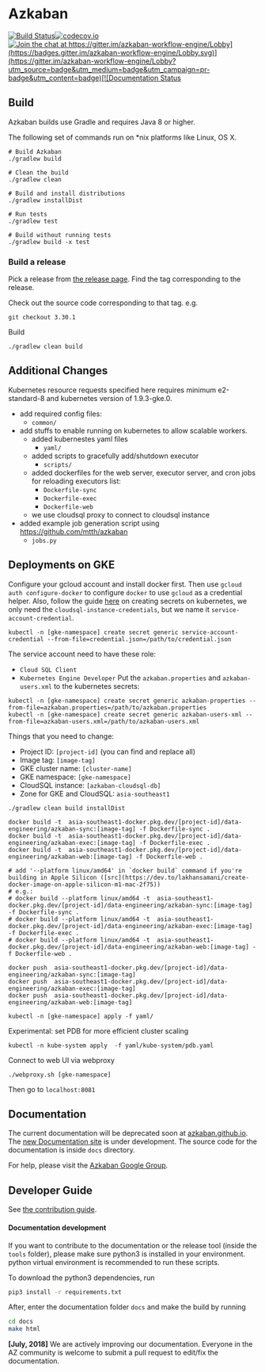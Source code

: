 # Azkaban 

[![Build Status](https://travis-ci.com/azkaban/azkaban.svg?branch=master)](https://travis-ci.com/azkaban/azkaban)[![codecov.io](https://codecov.io/github/azkaban/azkaban/branch/master/graph/badge.svg)](https://codecov.io/github/azkaban/azkaban)[![Join the chat at https://gitter.im/azkaban-workflow-engine/Lobby](https://badges.gitter.im/azkaban-workflow-engine/Lobby.svg)](https://gitter.im/azkaban-workflow-engine/Lobby?utm_source=badge&utm_medium=badge&utm_campaign=pr-badge&utm_content=badge)[![Documentation Status](https://readthedocs.org/projects/azkaban/badge/?version=latest)](http://azkaban.readthedocs.org/en/latest/?badge=latest)


## Build
Azkaban builds use Gradle and requires Java 8 or higher.

The following set of commands run on *nix platforms like Linux, OS X.

```
# Build Azkaban
./gradlew build

# Clean the build
./gradlew clean

# Build and install distributions
./gradlew installDist

# Run tests
./gradlew test

# Build without running tests
./gradlew build -x test
```

### Build a release

Pick a release from [the release page](https://github.com/azkaban/azkaban/releases). 
Find the tag corresponding to the release.

Check out the source code corresponding to that tag.
e.g.

`
git checkout 3.30.1
`

Build 
```
./gradlew clean build
```

## Additional Changes
Kubernetes resource requests specified here requires minimum e2-standard-8 and kubernetes version of 1.9.3-gke.0.

- add required config files:
  - `common/`
- add stuffs to enable running on kubernetes to allow scalable workers.
  - added kubernestes yaml files
    - `yaml/`
  - added scripts to gracefully add/shutdown executor
    - `scripts/`
  - added dockerfiles for the web server, executor server, and cron jobs for reloading executors list:
    - `Dockerfile-sync`
    - `Dockerfile-exec`
    - `Dockerfile-web`
  - we use cloudsql proxy to connect to cloudsql instance
- added example job generation script using https://github.com/mtth/azkaban
  - `jobs.py`

## Deployments on GKE
Configure your gcloud account and install docker first. Then use `gcloud auth configure-docker` to 
configure `docker` to use `gcloud` as a credential helper. 
Also, follow the guide [here](https://cloud.google.com/sql/docs/mysql/connect-kubernetes-engine) on creating secrets on kubernetes, 
we only need the `cloudsql-instance-credentials`, but we name it `service-account-credential`.
```
kubectl -n [gke-namespace] create secret generic service-account-credential --from-file=credential.json=/path/to/credential.json
```
The service account need to have these role:
- `Cloud SQL Client`
- `Kubernetes Engine Developer`
Put the `azkaban.properties` and `azkaban-users.xml` to the kubernetes secrets:
```
kubectl -n [gke-namespace] create secret generic azkaban-properties --from-file=azkaban.properties=/path/to/azkaban.properties
kubectl -n [gke-namespace] create secret generic azkaban-users-xml --from-file=azkaban-users.xml=/path/to/azkaban-users.xml
``` 

Things that you need to change:
- Project ID: `[project-id]` (you can find and replace all)
- Image tag: `[image-tag]`
- GKE cluster name: `[cluster-name]`
- GKE namespace: `[gke-namespace]`
- CloudSQL instance: `[azkaban-cloudsql-db]`
- Zone for GKE and CloudSQL: `asia-southeast1`

```
./gradlew clean build installDist

docker build -t  asia-southeast1-docker.pkg.dev/[project-id]/data-engineering/azkaban-sync:[image-tag] -f Dockerfile-sync .
docker build -t  asia-southeast1-docker.pkg.dev/[project-id]/data-engineering/azkaban-exec:[image-tag] -f Dockerfile-exec .
docker build -t  asia-southeast1-docker.pkg.dev/[project-id]/data-engineering/azkaban-web:[image-tag] -f Dockerfile-web .

# add '--platform linux/amd64' in `docker build` command if you're building in Apple Silicon ([src](https://dev.to/lakhansamani/create-docker-image-on-apple-silicon-m1-mac-2f75))
# e.g.:
# docker build --platform linux/amd64 -t  asia-southeast1-docker.pkg.dev/[project-id]/data-engineering/azkaban-sync:[image-tag] -f Dockerfile-sync .
# docker build --platform linux/amd64 -t  asia-southeast1-docker.pkg.dev/[project-id]/data-engineering/azkaban-exec:[image-tag] -f Dockerfile-exec .
# docker build --platform linux/amd64 -t  asia-southeast1-docker.pkg.dev/[project-id]/data-engineering/azkaban-web:[image-tag] -f Dockerfile-web .

docker push  asia-southeast1-docker.pkg.dev/[project-id]/data-engineering/azkaban-sync:[image-tag]
docker push  asia-southeast1-docker.pkg.dev/[project-id]/data-engineering/azkaban-exec:[image-tag]
docker push  asia-southeast1-docker.pkg.dev/[project-id]/data-engineering/azkaban-web:[image-tag]

kubectl -n [gke-namespace] apply -f yaml/
```

Experimental: set PDB for more efficient cluster scaling
```
kubectl -n kube-system apply  -f yaml/kube-system/pdb.yaml
```
Connect to web UI via webproxy
```
./webproxy.sh [gke-namespace]
```
Then go to `localhost:8081`

## Documentation

The current documentation will be deprecated soon at [azkaban.github.io](http://azkaban.github.io). 
The [new Documentation site](https://azkaban.readthedocs.io/en/latest/) is under development.
The source code for the documentation is inside `docs` directory.

For help, please visit the [Azkaban Google Group](https://groups.google.com/forum/?fromgroups#!forum/azkaban-dev).

## Developer Guide

See [the contribution guide](https://github.com/azkaban/azkaban/blob/master/CONTRIBUTING.md).

#### Documentation development

If you want to contribute to the documentation or the release tool (inside the `tools` folder), 
please make sure python3 is installed in your environment. python virtual environment is recommended to run these scripts.

To download the python3 dependencies, run 

```bash
pip3 install -r requirements.txt
```
After, enter the documentation folder `docs` and make the build by running
```bash
cd docs
make html
```


**[July, 2018]** We are actively improving our documentation. Everyone in the AZ community is 
welcome to submit a pull request to edit/fix the documentation.

